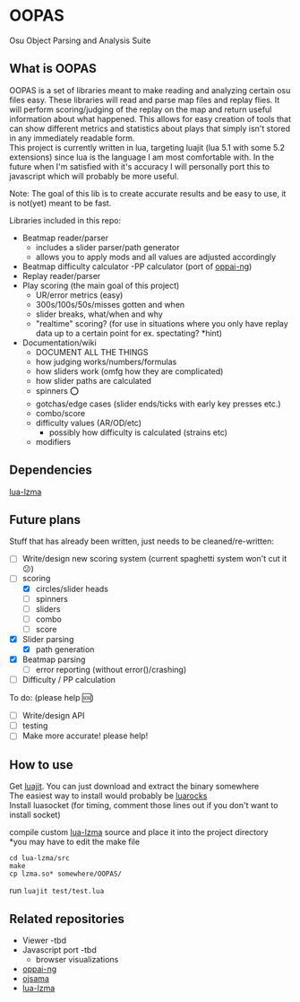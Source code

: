 # OOPAS

Osu Object Parsing and Analysis Suite

## What is OOPAS

OOPAS is a set of libraries meant to make reading and analyzing certain osu files easy. These libraries will read and parse map files and replay flies. It will perform scoring/judging of the replay on the map and return useful information about what happened. This allows for easy creation of tools that can show different metrics and statistics about plays that simply isn't stored in any immediately readable form.  
This project is currently written in lua, targeting luajit (lua 5.1 with some 5.2 extensions) since lua is the language I am most comfortable with. In the future when I'm satisfied with it's accuracy I will personally port this to javascript which will probably be more useful.

Note: The goal of this lib is to create accurate results and be easy to use, it is not(yet) meant to be fast.

Libraries included in this repo:

- Beatmap reader/parser
  - includes a slider parser/path generator
  - allows you to apply mods and all values are adjusted accordingly
- Beatmap difficulty calculator
  -PP calculator (port of [oppai-ng](https://github.com/Francesco149/oppai-ng))
- Replay reader/parser
- Play scoring (the main goal of this project)
  - UR/error metrics (easy)
  - 300s/100s/50s/misses gotten and when
  - slider breaks, what/when and why
  - "realtime" scoring? (for use in situations where you only have replay data up to a certain point for ex. spectating? *hint)
- Documentation/wiki
  - DOCUMENT ALL THE THINGS
  - how judging works/numbers/formulas
  - how sliders work (omfg how they are complicated)
  - how slider paths are calculated
  - spinners ⭕
  - gotchas/edge cases (slider ends/ticks with early key presses etc.)
  - combo/score
  - difficulty values (AR/OD/etc)
    - possibly how difficulty is calculated (strains etc)
  - modifiers

## Dependencies

[lua-lzma](https://github.com/columna1/lua-lzma)

## Future plans

Stuff that has already been written, just needs to be cleaned/re-written:

- [ ] Write/design new scoring system (current spaghetti system won't cut it 😕)
- [ ] scoring
  - [x] circles/slider heads
  - [ ] spinners
  - [ ] sliders
  - [ ] combo
  - [ ] score
- [x] Slider parsing
  - [x] path generation
- [x] Beatmap parsing
  - [ ] error reporting (without error()/crashing)
- [ ] Difficulty / PP calculation

To do: (please help 🆘)

- [ ] Write/design API
- [ ] testing
- [ ] Make more accurate! please help!

## How to use

Get [luajit](http://luajit.org/). You can just download and extract the binary somewhere  
The easiest way to install would probably be [luarocks](https://luarocks.org/)  
Install luasocket (for timing, comment those lines out if you don't want to install socket)

compile custom [lua-lzma](https://github.com/columna1/lua-lzma) source and place it into the project directory  
*you may have to edit the make file

```shell
cd lua-lzma/src
make
cp lzma.so* somewhere/OOPAS/
```

run ```luajit test/test.lua```

## Related repositories

- Viewer -tbd
- Javascript port -tbd
  - browser visualizations
- [oppai-ng](https://github.com/Francesco149/oppai-ng)
- [ojsama](https://github.com/Francesco149/ojsama)
- [lua-lzma](https://github.com/rainfiel/lua-lzma)